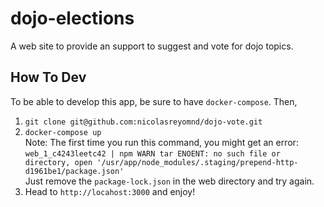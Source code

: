 # dojo-elections

A web site to provide an support to suggest and vote for dojo topics.


## How To **Dev**
To be able to develop this app, be sure to have `docker-compose`. Then,
  1. `git clone git@github.com:nicolasreyomnd/dojo-vote.git`
  2. `docker-compose up`  
     Note: The first time you run this command, you might get an error:  
     `web_1_c4243leetc42 | npm WARN tar ENOENT: no such file or directory, open '/usr/app/node_modules/.staging/prepend-http-d1961be1/package.json'`  
     Just remove the `package-lock.json` in the web directory and try again.
  3. Head to `http://locahost:3000` and enjoy!
